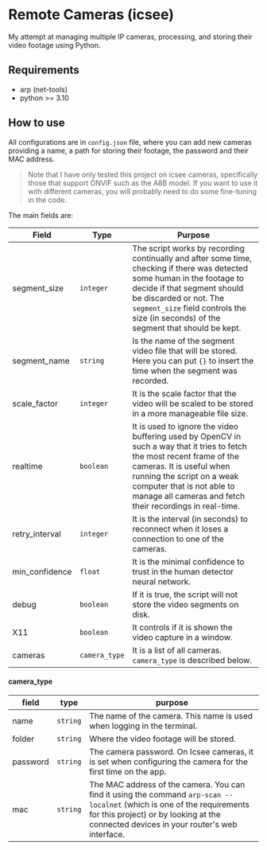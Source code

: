 # Remote Cameras (icsee)

My attempt at managing multiple IP cameras, processing, and storing their video footage using Python.

## Requirements

- arp (net-tools)
- python >= 3.10 

## How to use

All configurations are in `config.json` file, where you can add new cameras providing a name, a path for storing their footage, the password and their MAC address.

> Note that I have only tested this project on icsee cameras, specifically those that support ONVIF such as the A8B model. If you want to use it with different cameras, you will probably need to do some fine-tuning in the code.

The main fields are:

|Field|Type|Purpose|
|--|-|-|
|segment_size|`integer`|The script works by recording continually and after some time, checking if there was detected some human in the footage to decide if that segment should be discarded or not. The `segment_size` field controls the size (in seconds) of the segment that should be kept.|
|segment_name|`string`|Is the name of the segment video file that will be stored. Here you can put `{}` to insert the time when the segment was recorded.|
|scale_factor|`integer`|It is the scale factor that the video will be scaled to be stored in a more manageable file size.|
|realtime|`boolean`|It is used to ignore the video buffering used by OpenCV in such a way that it tries to fetch the most recent frame of the cameras. It is useful when running the script on a weak computer that is not able to manage all cameras and fetch their recordings in real-time.|
|retry_interval|`integer`|It is the interval (in seconds) to reconnect when it loses a connection to one of the cameras.|
|min_confidence|`float`|It is the minimal confidence to trust in the human detector neural network.|
|debug|`boolean`|If it is true, the script will not store the video segments on disk.|
|X11|`boolean`|It controls if it is shown the video capture in a window.|
|cameras|`camera_type`|It is a list of all cameras. `camera_type` is described below.|


#### camera_type

|field|type|purpose|
|-|-|-|
|name|`string`|The name of the camera. This name is used when logging in the terminal.|
|folder|`string`|Where the video footage will be stored.|
|password|`string`|The camera password. On Icsee cameras, it is set when configuring the camera for the first time on the app.|
|mac|`string`|The MAC address of the camera. You can find it using the command `arp-scan --localnet` (which is one of the requirements for this project) or by looking at the connected devices in your router's web interface.|



